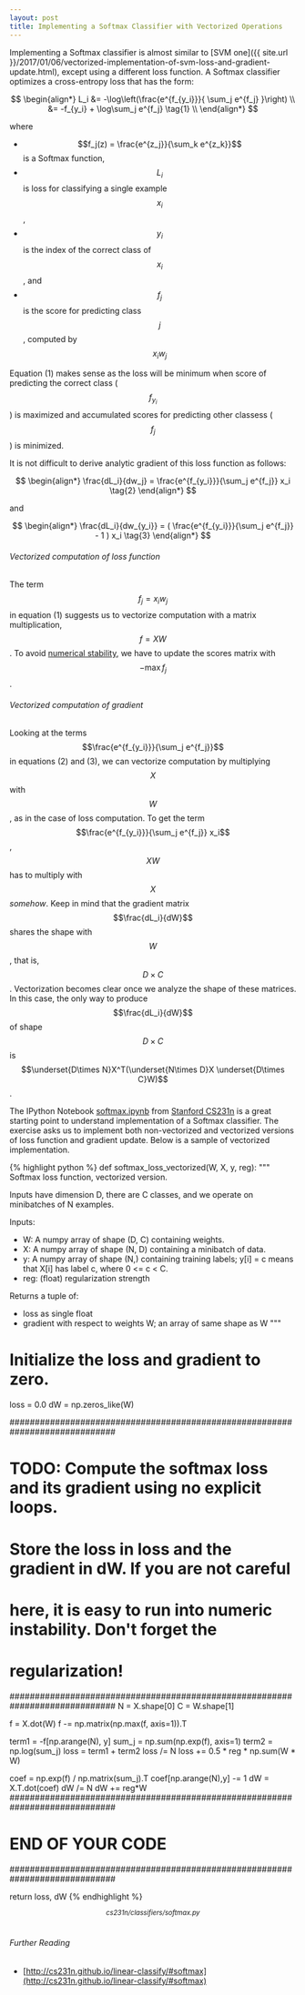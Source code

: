 ```yaml
---
layout: post
title: Implementing a Softmax Classifier with Vectorized Operations
---
```


Implementing a Softmax classifier is almost similar to [SVM one]({{ site.url }}/2017/01/06/vectorized-implementation-of-svm-loss-and-gradient-update.html), except using a different loss function. A Softmax classifier optimizes a cross-entropy loss that has the form:

$$
\begin{align*}
L_i &= -\log\left(\frac{e^{f_{y_i}}}{ \sum_j e^{f_j} }\right) \\ 
&= -f_{y_i} + \log\sum_j e^{f_j} \tag{1} \\
\end{align*}
$$

where 

* $$f_j(z) = \frac{e^{z_j}}{\sum_k e^{z_k}}$$ is a Softmax function,
* $$L_i$$ is loss for classifying a single example $$x_i$$,
* $$y_i$$ is the index of the correct class of $$x_i$$, and
* $$f_j$$ is the score for predicting class $$j$$, computed by $$x_iw_j$$

Equation (1) makes sense as the loss will be minimum when score of predicting the correct class ($$f_{y_i}$$) is maximized and accumulated scores for predicting other classess ($$f_j$$) is minimized.

It is not difficult to derive analytic gradient of this loss function as follows:

$$
\begin{align*}
\frac{dL_i}{dw_j} = \frac{e^{f_{y_i}}}{\sum_j e^{f_j}} x_i \tag{2}
\end{align*}
$$

and

$$
\begin{align*}
\frac{dL_i}{dw_{y_i}} = ( \frac{e^{f_{y_i}}}{\sum_j e^{f_j}} - 1 ) x_i \tag{3}
\end{align*}
$$

###### Vectorized computation of loss function

The term $$f_j = x_iw_j$$ in equation (1) suggests us to vectorize computation with a matrix multiplication, $$f = XW$$. To avoid [numerical stability](http://cs231n.github.io/linear-classify/#softmax), we have to update the scores matrix with $$-\max f_j$$.

###### Vectorized computation of gradient

Looking at the terms $$\frac{e^{f_{y_i}}}{\sum_j e^{f_j}}$$ in equations (2) and (3), we can vectorize computation by multiplying $$X$$ with $$W$$, as in the case of loss computation. To get the term $$\frac{e^{f_{y_i}}}{\sum_j e^{f_j}} x_i$$, $$XW$$ has to multiply with $$X$$ *somehow*. Keep in mind that the gradient matrix $$\frac{dL_i}{dW}$$ shares the shape with $$W$$, that is, $$D\times C$$. Vectorization becomes clear once we analyze the shape of these matrices. In this case, the only way to produce $$\frac{dL_i}{dW}$$ of shape $$D \times C$$ is $$\underset{D\times N}X^T(\underset{N\times D}X \underset{D\times C}W)$$.

The IPython Notebook [softmax.ipynb](http://vision.stanford.edu/teaching/cs231n/winter1516_assignment1.zip) from [Stanford CS231n](http://vision.stanford.edu/teaching/cs231n/syllabus.html) is a great starting point to understand implementation of a Softmax classifier. The exercise asks us to implement both non-vectorized and vectorized versions of loss function and gradient update. Below is a sample of vectorized implementation.

{% highlight python %}
def softmax_loss_vectorized(W, X, y, reg):
  """
  Softmax loss function, vectorized version.

  Inputs have dimension D, there are C classes, and we operate on minibatches
  of N examples.

  Inputs:
  - W: A numpy array of shape (D, C) containing weights.
  - X: A numpy array of shape (N, D) containing a minibatch of data.
  - y: A numpy array of shape (N,) containing training labels; y[i] = c means
    that X[i] has label c, where 0 <= c < C.
  - reg: (float) regularization strength

  Returns a tuple of:
  - loss as single float
  - gradient with respect to weights W; an array of same shape as W
  """
  # Initialize the loss and gradient to zero.
  loss = 0.0
  dW = np.zeros_like(W)

  #############################################################################
  # TODO: Compute the softmax loss and its gradient using no explicit loops.  #
  # Store the loss in loss and the gradient in dW. If you are not careful     #
  # here, it is easy to run into numeric instability. Don't forget the        #
  # regularization!                                                           #
  #############################################################################
  N = X.shape[0]
  C = W.shape[1]

  f = X.dot(W)
  f -= np.matrix(np.max(f, axis=1)).T
    
  term1 = -f[np.arange(N), y]
  sum_j = np.sum(np.exp(f), axis=1)
  term2 = np.log(sum_j)
  loss = term1 + term2
  loss /= N 
  loss += 0.5 * reg * np.sum(W * W)
  
  coef = np.exp(f) / np.matrix(sum_j).T
  coef[np.arange(N),y] -= 1
  dW = X.T.dot(coef)
  dW /= N
  dW += reg*W
  #############################################################################
  #                          END OF YOUR CODE                                 #
  #############################################################################

  return loss, dW
{% endhighlight %}
<center><em><sup>cs231n/classifiers/softmax.py</sup></em></center>

<br/>

###### Further Reading
* [http://cs231n.github.io/linear-classify/#softmax](http://cs231n.github.io/linear-classify/#softmax)





<script type="text/javascript" async
  src="//cdn.mathjax.org/mathjax/latest/MathJax.js">
</script>
<script type="text/x-mathjax-config">
  MathJax.Hub.Config({
    extensions: ["tex2jax.js"],
    jax: ["input/TeX", "output/HTML-CSS"],
    tex2jax: {
      inlineMath: [ ['$','$'], ["\\(","\\)"] ],
      displayMath: [ ['$$','$$'], ["\\[","\\]"] ],
      processEscapes: true
    },
    "HTML-CSS": { availableFonts: ["TeX"] },
    menuSettings: { zoom: "Click" }
  });
</script>
